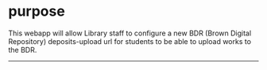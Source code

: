 # purpose

This webapp will allow Library staff to configure a new BDR (Brown Digital Repository) deposits-upload url for students to be able to upload works to the BDR.

---
